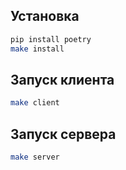 ## Установка

```bash
pip install poetry
make install
```

## Запуск клиента
```bash
make client
```

## Запуск сервера
```bash
make server
```
